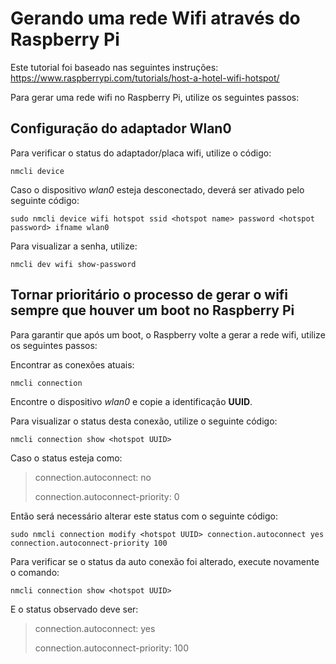 # Gerando uma rede Wifi através do Raspberry Pi

Este tutorial foi baseado nas seguintes instruções: https://www.raspberrypi.com/tutorials/host-a-hotel-wifi-hotspot/

Para gerar uma rede wifi no Raspberry Pi, utilize os seguintes passos:

## Configuração do adaptador Wlan0
Para verificar o status do adaptador/placa wifi, utilize o código:
```
nmcli device
```

Caso o dispositivo *wlan0* esteja desconectado, deverá ser ativado pelo seguinte código:
```
sudo nmcli device wifi hotspot ssid <hotspot name> password <hotspot password> ifname wlan0
```

Para visualizar a senha, utilize:
```
nmcli dev wifi show-password
```

## Tornar prioritário o processo de gerar o wifi sempre que houver um boot no Raspberry Pi

Para garantir que após um boot, o Raspberry volte a gerar a rede wifi, utilize os seguintes passos:

Encontrar as conexões atuais:
```
nmcli connection
```

Encontre o dispositivo *wlan0* e copie a identificação **UUID**.

Para visualizar o status desta conexão, utilize o seguinte código:
```
nmcli connection show <hotspot UUID>
```

Caso o status esteja como:
> connection.autoconnect:                 no
> 
> connection.autoconnect-priority:        0

Então será necessário alterar este status com o seguinte código:
```
sudo nmcli connection modify <hotspot UUID> connection.autoconnect yes connection.autoconnect-priority 100
```

Para verificar se o status da auto conexão foi alterado, execute novamente o comando:
```
nmcli connection show <hotspot UUID>
```

E o status observado deve ser:
> connection.autoconnect:                 yes
> 
> connection.autoconnect-priority:        100
